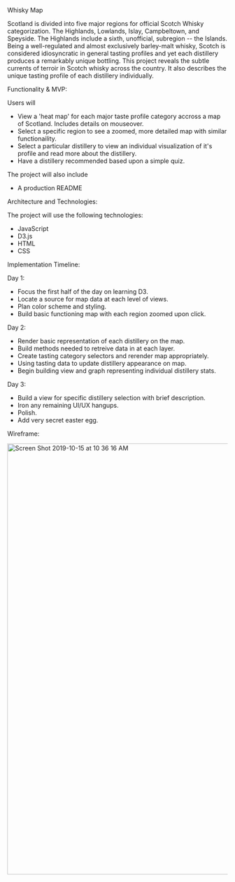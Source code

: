 Whisky Map

Scotland is divided into five major regions for official Scotch Whisky categorization.
The Highlands, Lowlands, Islay, Campbeltown, and Speyside. The Highlands include a sixth, unofficial, subregion -- the Islands.
Being a well-regulated and almost exclusively barley-malt whisky, Scotch is considered idiosyncratic in general tasting profiles and yet each distillery produces a remarkably unique bottling.
This project reveals the subtle currents of terroir in Scotch whisky across the country. 
It also describes the unique tasting profile of each distillery individually.

Functionality & MVP:

Users will

* View a 'heat map' for each major taste profile category accross a map of Scotland. Includes details on mouseover.
* Select a specific region to see a zoomed, more detailed map with similar functionaility. 
* Select a particular distillery to view an individual visualization of it's profile and read more about the distillery.
* Have a distillery recommended based upon a simple quiz.

The project will also include
* A production README

Architecture and Technologies:

The project will use the following technologies:

* JavaScript
* D3.js
* HTML
* CSS

Implementation Timeline:

Day 1:

* Focus the first half of the day on learning D3.
* Locate a source for map data at each level of views.
* Plan color scheme and styling.
* Build basic functioning map with each region zoomed upon click.

Day 2:

* Render basic representation of each distillery on the map.
* Build methods needed to retreive data in at each layer.
* Create tasting category selectors and rerender map appropriately.
* Using tasting data to update distillery appearance on map.
* Begin building view and graph representing individual distillery stats.

Day 3:

* Build a view for specific distillery selection with brief description.
* Iron any remaining UI/UX hangups.
* Polish.
* Add very secret easter egg.

Wireframe:

<img width="986" alt="Screen Shot 2019-10-15 at 10 36 16 AM" src="https://user-images.githubusercontent.com/52796844/66841476-bcb92200-ef37-11e9-8758-04a85b9af29e.png">

